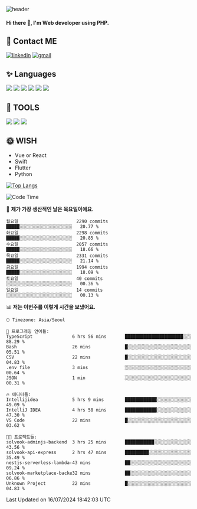 ![header](https://capsule-render.vercel.app/api?type=waving&color=auto&height=300&section=header&text=Elin&fontSize=90&animation=twinkling)

#### Hi there 👋, I'm <b>Web developer</b> using PHP. ####

<!--
- 🔭 I’m currently working on Uniwill
- 🌱 I’m currently learning Vue or React or Python.
-->

<!---#### I am PHP developer --->

## 💌 Contact ME ###
[<img src='https://img.shields.io/badge/-EunjiKo-%230A66C2?style=flat-square&logo=LinkedIn&logoColor=white' alt='linkedin'>](https://www.linkedin.com/in/https://www.linkedin.com/in/eunji-ko-00a907164//)  [<img src='https://img.shields.io/badge/-einee214%40gmail.com-%23EA4335?style=flat-square&logo=Gmail&logoColor=white' alt='gmail'>](einee214@gmail.com)  


## ✨ Languages
<img src='https://img.shields.io/badge/-PHP-%23777BB4?style=for-the-badge&logo=PHP&logoColor=white'> <img src='https://img.shields.io/badge/-Laravel-%23FF2D20?style=for-the-badge&logo=Laravel&logoColor=white'> <img src='https://img.shields.io/badge/Jquery-%230769AD?style=for-the-badge&logo=Jquery&logoColor=white'> <img src='https://img.shields.io/badge/CSS3-%231572B6?style=for-the-badge&logo=CSS3&logoColor=white'> <img src='https://img.shields.io/badge/Bootstrap-%237952B3?style=for-the-badge&logo=Bootstrap&logoColor=white' > <img src='https://img.shields.io/badge/MySQL-%234479A1?style=for-the-badge&logo=MySQL&logoColor=white' >

## 🌷 TOOLS
<img src='https://img.shields.io/badge/PHPSTORM-%23000000?style=for-the-badge&logo=PhpStorm&logoColor=white' > <img src='https://img.shields.io/badge/GitLab-%23FCA121?style=for-the-badge&logo=GitLab&logoColor=white' > <img src='https://img.shields.io/badge/GitHub-%23181717?style=for-the-badge&logo=GitHub&logoColor=white'>


## 🌞 WISH
- Vue or React
- Swift
- Flutter
- Python


[![Top Langs](https://github-readme-stats.vercel.app/api/top-langs/?username=ein214&layout=compact)](https://github.com/anuraghazra/github-readme-stats)

<!--START_SECTION:waka-->
![Code Time](http://img.shields.io/badge/Code%20Time-3%2C627%20hrs%2032%20mins-blue)

📅 **제가 가장 생산적인 날은 목요일이에요.** 

```text
월요일                      2290 commits        █████░░░░░░░░░░░░░░░░░░░░   20.77 % 
화요일                      2298 commits        █████░░░░░░░░░░░░░░░░░░░░   20.85 % 
수요일                      2057 commits        █████░░░░░░░░░░░░░░░░░░░░   18.66 % 
목요일                      2331 commits        █████░░░░░░░░░░░░░░░░░░░░   21.14 % 
금요일                      1994 commits        █████░░░░░░░░░░░░░░░░░░░░   18.09 % 
토요일                      40 commits          ░░░░░░░░░░░░░░░░░░░░░░░░░   00.36 % 
일요일                      14 commits          ░░░░░░░░░░░░░░░░░░░░░░░░░   00.13 % 
```


📊 **저는 이번주를 이렇게 시간을 보냈어요.** 

```text
🕑︎ Timezone: Asia/Seoul

💬 프로그래밍 언어들: 
TypeScript               6 hrs 56 mins       ██████████████████████░░░   88.29 % 
Bash                     26 mins             █░░░░░░░░░░░░░░░░░░░░░░░░   05.51 % 
CSV                      22 mins             █░░░░░░░░░░░░░░░░░░░░░░░░   04.83 % 
.env file                3 mins              ░░░░░░░░░░░░░░░░░░░░░░░░░   00.64 % 
JSON                     1 min               ░░░░░░░░░░░░░░░░░░░░░░░░░   00.31 % 

🔥 에디터들: 
Intellijidea             5 hrs 9 mins        ████████████░░░░░░░░░░░░░   49.09 % 
IntelliJ IDEA            4 hrs 58 mins       ████████████░░░░░░░░░░░░░   47.30 % 
VS Code                  22 mins             █░░░░░░░░░░░░░░░░░░░░░░░░   03.62 % 

🐱‍💻 프로젝트들: 
solvook-adminjs-backend  3 hrs 25 mins       ███████████░░░░░░░░░░░░░░   43.56 % 
solvook-api-express      2 hrs 47 mins       █████████░░░░░░░░░░░░░░░░   35.49 % 
nestjs-serverless-lambda-43 mins             ██░░░░░░░░░░░░░░░░░░░░░░░   09.24 % 
solvook-marketplace-backe32 mins             ██░░░░░░░░░░░░░░░░░░░░░░░   06.86 % 
Unknown Project          22 mins             █░░░░░░░░░░░░░░░░░░░░░░░░   04.83 % 
```


 Last Updated on 16/07/2024 18:42:03 UTC
<!--END_SECTION:waka-->

<!---![GitHub stats](https://github-readme-stats.vercel.app/api?username=ein214&show_icons=true&theme=dracula)  --->




